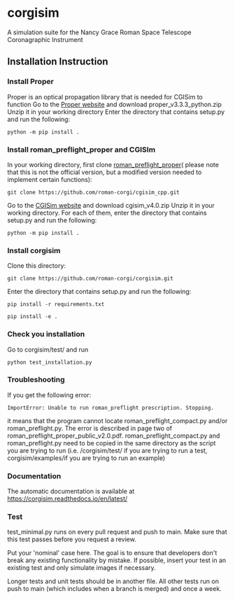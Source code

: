 # corgisim
A simulation suite for the Nancy Grace Roman Space Telescope Coronagraphic Instrument

## Installation Instruction

### Install Proper
Proper is an optical propagation library that is needed for CGISim to function
Go to the [Proper website](https://sourceforge.net/projects/proper-library/) and download proper_v3.3.3_python.zip
Unzip it in your working directory
Enter the directory that contains setup.py and run the following: 
```
python -m pip install .
```
### Install roman_preflight_proper and CGISIm
In your working directory, first clone [roman_preflight_proper](https://github.com/roman-corgi/cgisim_cpp)(
please note that this is not the official version, but a modified version needed to implement certain functions):
```
git clone https://github.com/roman-corgi/cgisim_cpp.git
```
Go to the [CGISim website](https://sourceforge.net/projects/cgisim/) and download cgisim_v4.0.zip
Unzip it in your working directory. For each of them, enter the directory that contains setup.py and run the following: 
```
python -m pip install .
```

### Install corgisim

Clone this directory:  

```
git clone https://github.com/roman-corgi/corgisim.git
```

Enter the directory that contains setup.py and run the following:
```
pip install -r requirements.txt 
```
``` 
pip install -e .
```
### Check you installation

Go to corgisim/test/ and run 
```
python test_installation.py
```

### Troubleshooting
If you get the following error:
```
ImportError: Unable to run roman_preflight prescription. Stopping.
```
it means that the program cannot locate roman_preflight_compact.py and/or roman_preflight.py. The error is described in page two of roman_preflight_proper_public_v2.0.pdf.
roman_preflight_compact.py and roman_preflight.py need to be copied in the same directory as the script you are trying to run (i.e. /corgisim/test/ if you are trying to run a test, corgisim/examples/if you are trying to run an example)

### Documentation
The automatic documentation is available at https://corgisim.readthedocs.io/en/latest/

### Test
test_minimal.py runs on every pull request and push to main. Make sure that this test passes before you request a review. 

Put your 'nominal' case here. The goal is to ensure that developers don't break any existing functionality by mistake. If possible, insert your test in an existing test and only simulate images if necessary. 

Longer tests and unit tests should be in another file. All other tests run on push to main (which includes when a branch is merged) and once a week. 
